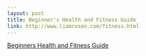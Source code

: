 ```yaml
--- 
layout: post
title: Beginner's Health and Fitness Guide
link: http://www.liamrosen.com/fitness.html
---
```

<a href="http://www.liamrosen.com/fitness.html">Beginners Health
and Fitness Guide</a><br>

